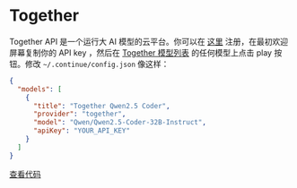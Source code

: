 # Together

Together API 是一个运行大 AI 模型的云平台。你可以在 [这里](https://api.together.xyz/signup) 注册，在最初欢迎屏幕复制你的 API key ，然后在 [Together 模型列表](https://docs.together.ai/docs/serverless-models) 的任何模型上点击 play 按钮。修改 `~/.continue/config.json` 像这样：

```json title="config.json"
{
  "models": [
    {
      "title": "Together Qwen2.5 Coder",
      "provider": "together",
      "model": "Qwen/Qwen2.5-Coder-32B-Instruct",
      "apiKey": "YOUR_API_KEY"
    }
  ]
}
```

[查看代码](https://github.com/continuedev/continue/blob/main/core/llm/llms/Together.ts)
